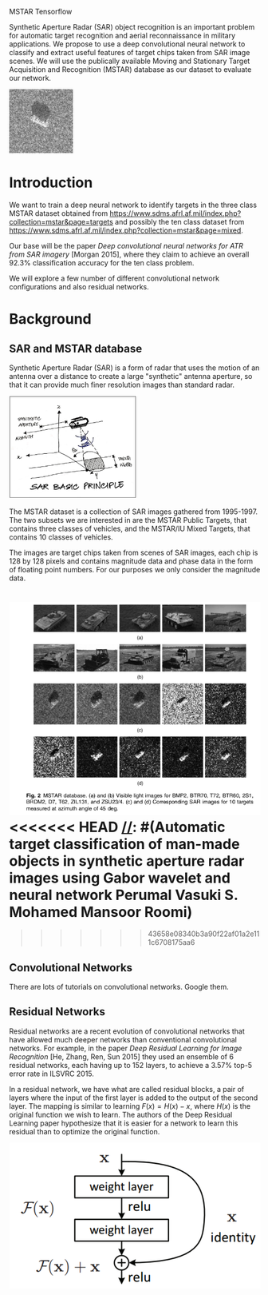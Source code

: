 MSTAR Tensorflow

Synthetic Aperture Radar (SAR) object recognition is an important problem for automatic target recognition and aerial reconnaissance in military applications. We propose to use a deep convolutional neural network to classify and extract useful features of target chips taken from SAR image scenes. We will use the publically available Moving and Stationary Target Acquisition and Recognition (MSTAR) database as our dataset to evaluate our network.

![MSTAR image](mstar_image.png "Sample MSTAR image")

# Introduction

We want to train a deep neural network to identify targets in the three class MSTAR dataset obtained from https://www.sdms.afrl.af.mil/index.php?collection=mstar&page=targets and possibly the ten class dataset from 
https://www.sdms.afrl.af.mil/index.php?collection=mstar&page=mixed.

Our base will be the paper *Deep convolutional neural networks for ATR from SAR imagery* [Morgan 2015], where they claim to achieve an overall 92.3% classification accuracy for the ten class problem.

We will explore a few number of different convolutional network configurations and also residual networks.

[//]: # (Also look at *APPLICATION OF DEEP LEARNING ALGORITHMS TO MSTAR DATA* [Wang, Chen, Xu, Jin 2015] where they claim 99.1% accuracy with All-ConvNets)

# Background

## SAR and MSTAR database

Synthetic Aperture Radar (SAR) is a form of radar that uses the motion of an antenna over a distance to create a large "synthetic" antenna aperture, so that it can provide much finer resolution images than standard radar.

<img src="Synthetic_Aperture_Radar.jpg" width="256">

The MSTAR dataset is a collection of SAR images gathered from 1995-1997. The two subsets we are interested in are the MSTAR Public Targets, that contains three classes of vehicles, and the MSTAR/IU Mixed Targets, that contains 10 classes of vehicles.

The images are target chips taken from scenes of SAR images, each chip is 128 by 128 pixels and contains magnitude data and phase data in the form of floating point numbers. For our purposes we only consider the magnitude data.

![MSTAR Targets](mstar_targets.png)
<<<<<<< HEAD
[//]: #(Automatic target classification of man-made objects in synthetic aperture radar images using Gabor wavelet and neural network Perumal Vasuki S. Mohamed Mansoor Roomi)
=======

>>>>>>> 43658e08340b3a90f22af01a2e111c6708175aa6
## Convolutional Networks

There are lots of tutorials on convolutional networks. Google them.

## Residual Networks

Residual networks are a recent evolution of convolutional networks that have allowed much deeper networks than conventional convolutional networks. For example, in the paper *Deep Residual Learning for Image Recognition* [He, Zhang, Ren, Sun 2015] they used an ensemble of 6 residual networks, each having up to 152 layers, to achieve a 3.57% top-5 error rate in ILSVRC 2015.

In a residual network, we have what are called residual blocks, a pair of layers where the input of the first layer is added to the output of the second layer. The mapping is similar to learning $F(x) = H(x) - x$, where $H(x)$ is the original function we wish to learn. The authors of the Deep Residual Learning paper hypothesize that it is easier for a network to learn this residual than to optimize the original function.

![Residual Block](residual_building_block.png "Residual Block")


